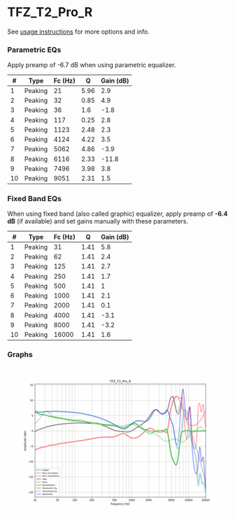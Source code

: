 # TFZ_T2_Pro_R
See [usage instructions](https://github.com/jaakkopasanen/AutoEq#usage) for more options and info.

### Parametric EQs
Apply preamp of -6.7 dB when using parametric equalizer.

|   # | Type    |   Fc (Hz) |    Q |   Gain (dB) |
|-----|---------|-----------|------|-------------|
|   1 | Peaking |        21 | 5.96 |         2.9 |
|   2 | Peaking |        32 | 0.85 |         4.9 |
|   3 | Peaking |        36 | 1.6  |        -1.8 |
|   4 | Peaking |       117 | 0.25 |         2.8 |
|   5 | Peaking |      1123 | 2.48 |         2.3 |
|   6 | Peaking |      4124 | 4.22 |         3.5 |
|   7 | Peaking |      5062 | 4.86 |        -3.9 |
|   8 | Peaking |      6116 | 2.33 |       -11.8 |
|   9 | Peaking |      7496 | 3.98 |         3.8 |
|  10 | Peaking |      9051 | 2.31 |         1.5 |

### Fixed Band EQs
When using fixed band (also called graphic) equalizer, apply preamp of **-6.4 dB** (if available) and set gains manually with these parameters.

|   # | Type    |   Fc (Hz) |    Q |   Gain (dB) |
|-----|---------|-----------|------|-------------|
|   1 | Peaking |        31 | 1.41 |         5.8 |
|   2 | Peaking |        62 | 1.41 |         2.4 |
|   3 | Peaking |       125 | 1.41 |         2.7 |
|   4 | Peaking |       250 | 1.41 |         1.7 |
|   5 | Peaking |       500 | 1.41 |         1   |
|   6 | Peaking |      1000 | 1.41 |         2.1 |
|   7 | Peaking |      2000 | 1.41 |         0.1 |
|   8 | Peaking |      4000 | 1.41 |        -3.1 |
|   9 | Peaking |      8000 | 1.41 |        -3.2 |
|  10 | Peaking |     16000 | 1.41 |         1.6 |

### Graphs
![](./TFZ_T2_Pro_R.png)
